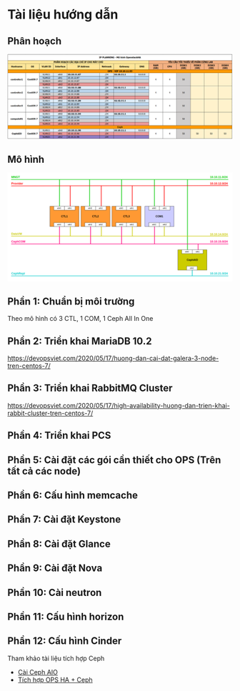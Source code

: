 # Tài liệu hướng dẫn 

## Phân hoạch

![](/docs/ops-ha-queen/images/pic1.png)

## Mô hình

![](/docs/ops-ha-queen/images/pic2.png)

## Phần 1: Chuẩn bị môi trường

Theo mô hình có 3 CTL, 1 COM, 1 Ceph All In One

## Phần 2: Triển khai MariaDB 10.2

https://devopsviet.com/2020/05/17/huong-dan-cai-dat-galera-3-node-tren-centos-7/

## Phần 3: Triển khai RabbitMQ Cluster

https://devopsviet.com/2020/05/17/high-availability-huong-dan-trien-khai-rabbit-cluster-tren-centos-7/

## Phần 4: Triển khai PCS

## Phần 5: Cài đặt các gói cần thiết cho OPS (Trên tất cả các node)

## Phần 6: Cấu hình memcache

## Phần 7: Cài đặt Keystone

## Phần 8: Cài đặt Glance

## Phần 9: Cài đặt Nova

## Phần 10: Cài neutron

## Phần 11: Cấu hình horizon

## Phần 12: Cấu hình Cinder

Tham khảo tài liệu tích hợp Ceph
- [Cài Ceph AIO](/docs/ops-ha-queen/cephaio.md)
- [Tích hợp OPS HA + Ceph](/docs/ops-ha-queen/ceph-ops-ha.md)

